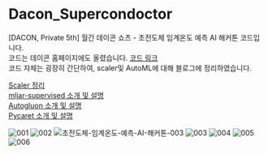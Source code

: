 # Dacon_Supercondoctor
[DACON, Private 5th] 월간 데이콘 쇼츠 - 초전도체 임계온도 예측 AI 해커톤 코드입니다.  
코드는 데이콘 홈페이지에도 올렸습니다. [코드 링크](https://dacon.io/competitions/official/236146/codeshare/8698?page=1&dtype=recent)    
코드 자체는 굉장히 간단하여, scaler및 AutoML에 대해 블로그에 정리하였습니다.  

[Scaler 정리](https://almosthave.tistory.com/5)  
[mljar-supervised 소개 및 설명](https://almosthave.tistory.com/12)  
[Autogluon 소개 및 설명](https://almosthave.tistory.com/15)  
[Pycaret 소개 및 설명](https://almosthave.tistory.com/16)  

![001](https://github.com/hoon-bari/Dacon_supercondoctor/assets/121400054/9ce7325a-5be6-41be-99e0-4359de3a3813)
![002](https://github.com/hoon-bari/Dacon_supercondoctor/assets/121400054/79066a78-f371-49df-aadb-26b9553509ea)
![초전도체-임계온도-예측-AI-해커톤-003](https://github.com/hoon-bari/Dacon_Supercondoctor/assets/121400054/1dfd0a1e-b59a-4f83-b2ae-6603658da21d)
![003](https://github.com/hoon-bari/Dacon_supercondoctor/assets/121400054/50bd8af2-cb3d-4081-80b5-4e8d6d79add3)
![004](https://github.com/hoon-bari/Dacon_supercondoctor/assets/121400054/952f7159-aab4-48f7-9334-73e1e3f9d467)
![005](https://github.com/hoon-bari/Dacon_supercondoctor/assets/121400054/67cc8597-2467-4446-8475-3b875cfcb761)
![006](https://github.com/hoon-bari/Dacon_supercondoctor/assets/121400054/aac6cc45-5291-44ce-888d-4a6436bfd8ec)
